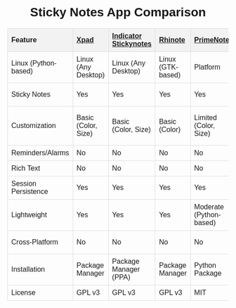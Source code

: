 <!DOCTYPE html>
<html lang="en">
<head>
    <meta charset="UTF-8">
    <meta name="viewport" content="width=device-width, initial-scale=1.0">
<title>Sticky Notes App Comparison</title>
<style>
        body {
            font-family: Arial, sans-serif;
        }
        table {
            width: 100%;
            border-collapse: collapse;
            margin: 20px 0;
        }
        th, td {
            border: 1px solid #dddddd;
            padding: 8px;
            text-align: left;
        }
        th {
            background-color: #f2f2f2;
        }
        h1 {
            text-align: center;
        }
</style>
</head>
<body>

<h1>Sticky Notes App Comparison</h1>

<table>
    <tr>
        <th>Feature</th>
        <th><a href="https://launchpad.net/xpad" target="_blank">Xpad</a></th>
        <th><a href="https://github.com/umangv/indicator-stickynotes" target="_blank">Indicator Stickynotes</a></th>
        <th><a href="https://www.rhinote.tuxfamily.org" target="_blank">Rhinote</a></th>
        <th><a href="https://github.com/tanrax/Prime-Note" target="_blank">PrimeNote</a></th>
        <th><a href="http://globonote.info/" target="_blank">GloboNote</a></th>
        <th><a href="https://docs.xfce.org/apps/xfce4-notes-plugin/start" target="_blank">Stickynotes (xfce4)</a></th>
        <th><a href="https://github.com/pabloariasal/noteSH" target="_blank">NoteSH</a></th>
    </tr>
    <tr>
        <td>Linux (Python-based)</td>
        <td>Linux (Any Desktop)</td>
        <td>Linux (Any Desktop)</td>
        <td>Linux (GTK-based)</td>
        <td>Platform</td>
        <td>Cross-Platform (Java-based)</td>
        <td>Linux (XFCE, any DE)</td>
        <td>Linux (Terminal-based)</td>
    </tr>
    <tr>
        <td>Sticky Notes</td>
        <td>Yes</td>
        <td>Yes</td>
        <td>Yes</td>
        <td>Yes</td>
        <td>Yes</td>
        <td>Yes</td>
        <td>Yes (Terminal)</td>
    </tr>
    <tr>
        <td>Customization</td>
        <td>Basic (Color, Size)</td>
        <td>Basic (Color, Size)</td>
        <td>Basic (Color)</td>
        <td>Limited (Color, Size)</td>
        <td>Advanced (Colors, Fonts, Transparency)</td>
        <td>Basic (Color, Size)</td>
        <td>No (Text only)</td>
    </tr>
    <tr>
        <td>Reminders/Alarms</td>
        <td>No</td>
        <td>No</td>
        <td>No</td>
        <td>No</td>
        <td>Yes</td>
        <td>No</td>
        <td>No</td>
    </tr>
    <tr>
        <td>Rich Text</td>
        <td>No</td>
        <td>No</td>
        <td>No</td>
        <td>No</td>
        <td>Yes</td>
        <td>No</td>
        <td>No</td>
    </tr>
    <tr>
        <td>Session Persistence</td>
        <td>Yes</td>
        <td>Yes</td>
        <td>Yes</td>
        <td>Yes</td>
        <td>Yes</td>
        <td>Yes</td>
        <td>Yes</td>
    </tr>
    <tr>
        <td>Lightweight</td>
        <td>Yes</td>
        <td>Yes</td>
        <td>Yes</td>
        <td>Moderate (Python-based)</td>
        <td>Moderate (Java-based)</td>
        <td>Yes</td>
        <td>Yes (Minimal)</td>
    </tr>
    <tr>
        <td>Cross-Platform</td>
        <td>No</td>
        <td>No</td>
        <td>No</td>
        <td>No</td>
        <td>Yes (Java-based)</td>
        <td>No</td>
        <td>No</td>
    </tr>
    <tr>
        <td>Installation</td>
        <td>Package Manager</td>
        <td>Package Manager (PPA)</td>
        <td>Package Manager</td>
        <td>Python Package</td>
        <td>Java, Cross-Platform</td>
        <td>Package Manager</td>
        <td>Shell Script</td>
    </tr>
    <tr>
        <td>License</td>
        <td>GPL v3</td>
        <td>GPL v3</td>
        <td>GPL v3</td>
        <td>MIT</td>
        <td>Freeware</td>
        <td>GPL v2</td>
        <td>MIT</td>
    </tr>
</table>

</body>
</html>
